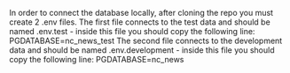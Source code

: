 In order to connect the database locally, after cloning the repo you must create 2 .env files.
The first file connects to the test data and should be named .env.test - inside this file you should copy the following line: PGDATABASE=nc_news_test
The second file connects to the development data and should be named .env.development - inside this file you should copy the following line: PGDATABASE=nc_news
